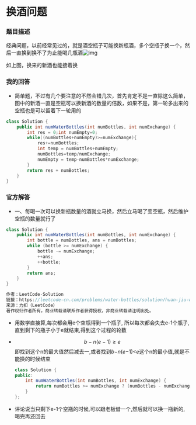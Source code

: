 # 换酒问题

### 题目描述

经典问题，以前经常见过的，就是酒空瓶子可能换新瓶酒，多个空瓶子换一个，然后一直换到换不了为止能喝几瓶酒![img](https://assets.leetcode-cn.com/aliyun-lc-upload/uploads/2020/07/19/sample_1_1875.png)

如上图，换来的新酒也能接着换

### 我的回答

- 简单题，不过有几个要注意的不然会错几次，首先肯定不是一直除这么简单，图中的新酒一直是空瓶可以换新酒的数量的倍数，如果不是，第一轮多出来的空瓶也是可以留着下一轮用的

```java
class Solution {
    public int numWaterBottles(int numBottles, int numExchange) {
        int res = 0;int numEmpty=0;
        while((numBottles+numEmpty)>=numExchange){
            res+=numBottles;
            int temp = numBottles+numEmpty;
            numBottles=temp/numExchange;
            numEmpty = temp-numBottles*numExchange;
        }
        return res + numBottles;
    }
}
```

### 官方解答

- 一、每喝一次可以换新瓶数量的酒就立马换，然后立马喝了变空瓶，然后维护空瓶的数量就行了

```java
class Solution {
    public int numWaterBottles(int numBottles, int numExchange) {
        int bottle = numBottles, ans = numBottles;
        while (bottle >= numExchange) {
            bottle -= numExchange;
            ++ans;
            ++bottle;
        }
        return ans;
    }
}

作者：LeetCode-Solution
链接：https://leetcode-cn.com/problems/water-bottles/solution/huan-jiu-wen-ti-by-leetcode-solution/
来源：力扣（LeetCode）
著作权归作者所有。商业转载请联系作者获得授权，非商业转载请注明出处。
```

- 用数学直接算,每次都会用e个空瓶得到一个瓶子, 所以每次都会失去e-1个瓶子,直到剩下的瓶子小于e就结束,得到这个过程的轮数

- $$b-n(e−1)≥e$$ 即找到这个n的最大值然后减去一,或者找到*b*−*n*(*e*−1)<*e*这个n的最小值,就是不能换的时候结束

  ```java
  class Solution {
  public:
      int numWaterBottles(int numBottles, int numExchange) {
          return numBottles >= numExchange ? (numBottles - numExchange) / (numExchange - 1) + 1 + numBottles : numBottles;
      }
  };
  
  ```

- 评论说当只剩下e-1个空瓶的时候,可以跟老板借一个,然后就可以换一瓶新的,喝完再还回去

